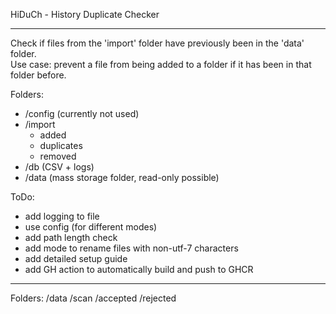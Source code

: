 HiDuCh - History Duplicate Checker

---

Check if files from the 'import' folder have previously been in the 'data' folder.  
Use case: prevent a file from being added to a folder if it has been in that folder before.

Folders:
  - /config (currently not used)
  - /import
    - added
    - duplicates
    - removed
  - /db (CSV + logs)
  - /data (mass storage folder, read-only possible)

ToDo:
  - add logging to file
  - use config (for different modes)
  - add path length check
  - add mode to rename files with non-utf-7 characters
  - add detailed setup guide
  - add GH action to automatically build and push to GHCR

---

Folders:
/data
/scan
  /accepted
  /rejected